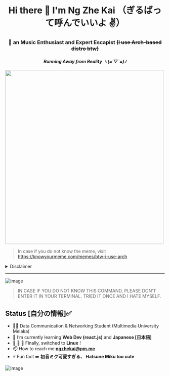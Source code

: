 <h1 align = "center"> Hi there 👋  I'm Ng Zhe Kai  （ぎるばって呼んでいいよ ✌️） <br> </h1>
<h3 align="center">  an Music Enthusiast and Expert Escapist <s>(I use Arch-based distro btw)</s></h3>
<h4 align="center"> <i>Running Away from Reality ヽ(=´▽`=)ﾉ</i> </h4>



<!-- ![I use Arch Btw meme](https://user-images.githubusercontent.com/61905056/149971902-eebed49a-bc04-45a4-a03a-55ad8b3c04c0.png)  -->
<!-- ![I use Arch Btw meme](https://user-images.githubusercontent.com/61905056/149975978-96b30e54-f15e-4f28-8e32-fa1cc712a4f0.png) -->


<img src="https://user-images.githubusercontent.com/61905056/149977279-208529d9-29d4-438e-a10c-0c1ea3236a2e.png" width=500 height=550/>

> In case if you do not know the meme, visit https://knowyourmeme.com/memes/btw-i-use-arch

<details><summary>Disclaimer</summary> Just a joke, please do not take it seriously! Btw I don't use Arch! </details>

<hr>

![image](https://user-images.githubusercontent.com/61905056/165331553-c7455577-06b3-4ec8-b72c-808dd8091877.png)
> IN CASE IF YOU DO NOT KNOW THIS COMMAND, PLEASE DON'T ENTER IT IN YOUR TERMINAL. TRIED IT ONCE AND I HATE MYSELF.

## Status [自分の情報]✅
- 🙍‍♂️ Data Communication & Networking Student (Multimedia University Melaka)
- 🌱 I’m currently learning **Web Dev (react.js)** and **Japanese [日本語]**
-    Finally, switched to **Linux** !
- 📫 How to reach me <a href="mailto:ngzhekai@pm.me">**ngzhekai@pm.me** </a>
- ⚡ Fun fact :arrow_right:  **初音ミク可愛すぎる、 Hatsune Miku too cute**

![image](https://user-images.githubusercontent.com/61905056/165332700-d0be53f6-171c-40be-9e4c-874cafd34252.png)

<!--
**ngzhekai/ngzhekai** is a ✨ _special_ ✨ repository because its `README.md` (this file) appears on your GitHub profile.
- <details> <summary> 📫 How to reach me </summary> <a href="mailto:ngzhekai@gmail.com">ngzhekai@gmail.com </a></details>
Here are some ideas to get you started:

- 🔭 I’m currently working on ...
- 🌱 I’m currently learning ...
- 👯 I’m looking to collaborate on ...
- 🤔 I’m looking for help with ...
- 💬 Ask me about ...
- 📫 How to reach me: ...
- 😄 Pronouns: ...
- ⚡ Fun fact: ...
-->

